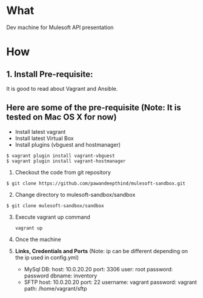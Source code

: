 # What
Dev machine for Mulesoft API presentation 

# How
## 1. Install Pre-requisite:
It is good to read about Vagrant and Ansible.

## Here are some of the pre-requisite (Note: It is tested on Mac OS X for now)
  * Install latest vagrant
  * Install latest Virtual Box
  * Install plugins (vbguest and hostmanager)
    
  ```
  $ vagrant plugin install vagrant-vbguest
  $ vagrant plugin install vagrant-hostmanager
  ```

1. Checkout the code from git repository
  
  ```
  $ git clone https://github.com/pawandeepthind/mulesoft-sandbox.git
  ```
    
2. Change directory to mulesoft-sandbox/sandbox

  ```
  $ git clone mulesoft-sandbox/sandbox
  ```

3. Execute vagrant up command
    ```
    vagrant up
    ```
4. Once the machine

2. **Links, Credentials and Ports** (Note: ip can be different depending on the ip used in config.yml)
   * MySql DB: 
      host: 10.0.20.20
      port: 3306
      user: root
      password: password
      dbname: inventory
   * SFTP
      host: 10.0.20.20
      port: 22
      username: vagrant
      password: vagrant
      path: /home/vagrant/sftp

   

